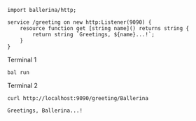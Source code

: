 ```ballerina
import ballerina/http;

service /greeting on new http:Listener(9090) {
    resource function get [string name]() returns string {
        return string `Greetings, ${name}...!`;
    }
}
```
Terminal 1
<i class="fa fa-terminal"></i><br> 
```
bal run
```

Terminal 2
<i class="fa fa-terminal"></i><br>
```
curl http://localhost:9090/greeting/Ballerina
```

```plain
Greetings, Ballerina...!
```
